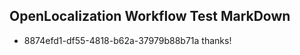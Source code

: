 ## OpenLocalization Workflow Test MarkDown
* 8874efd1-df55-4818-b62a-37979b88b71a thanks!

<!--HONumber=Sep16_HO1-->


